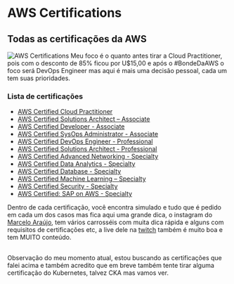 # AWS Certifications

## Todas as certificações da AWS

![AWS Certifications](https://i.imgur.com/YXb6x2g.jpg)
Meu foco é o quanto antes tirar a Cloud Practitioner, pois com o desconto de 85% ficou por U$15,00 e após o #BondeDaAWS o foco será DevOps Engineer mas aqui é mais uma decisão pessoal, cada um tem suas prioridades.

### Lista de certificações

- [AWS Certified Cloud Practitioner](https://aws.amazon.com/certification/certified-cloud-practitioner/?ch=sec&sec=rmg&d=1)
- [AWS Certified Solutions Architect – Associate](https://aws.amazon.com/certification/certified-solutions-architect-associate/?ch=sec&sec=rmg&d=1)
- [AWS Certified Developer - Associate](https://aws.amazon.com/certification/certified-developer-associate/?ch=sec&sec=rmg&d=1)
- [AWS Certified SysOps Administrator - Associate](https://aws.amazon.com/certification/certified-sysops-admin-associate/?ch=sec&sec=rmg&d=1)
- [AWS Certified DevOps Engineer - Professional](https://aws.amazon.com/certification/certified-devops-engineer-professional/?ch=sec&sec=rmg&d=1)
- [AWS Certified Solutions Architect - Professional](https://aws.amazon.com/certification/certified-solutions-architect-professional/?ch=sec&sec=rmg&d=1)
- [AWS Certified Advanced Networking - Specialty](https://aws.amazon.com/certification/certified-advanced-networking-specialty/?ch=sec&sec=rmg&d=1)
- [AWS Certified Data Analytics - Specialty](https://aws.amazon.com/certification/certified-data-analytics-specialty/?ch=sec&sec=rmg&d=1)
- [AWS Certified Database - Specialty](https://aws.amazon.com/certification/certified-database-specialty/?ch=sec&sec=rmg&d=1)
- [AWS Certified Machine Learning – Specialty](https://aws.amazon.com/certification/certified-machine-learning-specialty/?ch=sec&sec=rmg&d=1)
- [AWS Certified Security - Specialty](https://aws.amazon.com/certification/certified-security-specialty/?ch=sec&sec=rmg&d=1)
- [AWS Certified: SAP on AWS - Specialty](https://aws.amazon.com/certification/certified-sap-on-aws-specialty/?ch=sec&sec=rmg&d=1)

Dentro de cada certificação, você encontra simulado e tudo que é pedido em cada um dos casos mas fica aqui uma grande dica, o instagram do [Marcelo Araújo](https://www.instagram.com/marcelo_devsres/), tem vários carrosséis com muita dica rápida e alguns com requisitos de certificações etc, a live dele na [twitch](https://www.twitch.tv/marcelo_devsres) também é muito boa e tem MUITO  conteúdo.

##

Observação do meu momento atual, estou buscando as certificações que falei acima e também acredito que em breve também tente tirar alguma certificação do Kubernetes, talvez CKA mas vamos ver.
